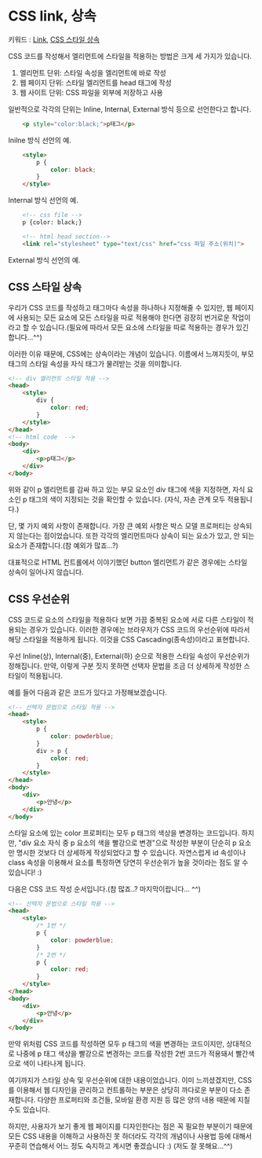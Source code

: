 # CSS link, 상속
키워드 : [Link](https://www.w3schools.com/html/html_css.asp), [CSS 스타일 상속](https://www.w3schools.com/cssref/css_inherit.asp)   

CSS 코드를 작성해서 엘리먼트에 스타일을 적용하는 방법은 크게 세 가지가 있습니다.

1. 엘리먼트 단위: 스타일 속성을 엘리먼트에 바로 작성
2. 웹 페이지 단위: 스타일 엘리먼트를 head 태그에 작성
3. 웹 사이트 단위: CSS 파일을 외부에 저장하고 사용

일반적으로 각각의 단위는 Inline, Internal, External 방식 등으로 선언한다고 합니다.

```html
    <p style="color:black;">p태그</p>
```

Inilne 방식 선언의 예.

```html
    <style>
        p {
            color: black;
        }
    </style>
```

Internal 방식 선언의 예.

```html
    <!-- css file -->
    p {color: black;}

    <!-- html head section-->
    <link rel="stylesheet" type="text/css" href="css 파일 주소(위치)">
```

External 방식 선언의 예.

## CSS 스타일 상속

우리가 CSS 코드를 작성하고 태그마다 속성을 하나하나 지정해줄 수 있지만, 웹 페이지에 사용되는 모든 요소에 모든 스타일을 따로 적용해야 한다면 굉장히 번거로운 작업이라고 할 수 있습니다.(필요에 따라서 모든 요소에 스타일을 따로 적용하는 경우가 있긴 합니다...^^) 

이러한 이유 때문에, CSS에는 상속이라는 개념이 있습니다. 이름에서 느껴지듯이, 부모 태그의 스타일 속성을 자식 태그가 물려받는 것을 의미합니다.

```html
<!-- div 엘리먼트 스타일 적용 -->
<head>
    <style>
        div {
            color: red;
        }
    </style>
</head>
<!-- html code  -->
<body>
    <div>
        <p>p태그</p>
    </div>
</body>
```

위와 같이 p 엘리먼트를 감싸 하고 있는 부모 요소인 div 태그에 색을 지정하면, 자식 요소인 p 태그의 색이 지정되는 것을 확인할 수 있습니다. (자식, 자손 관계 모두 적용됩니다.) 

단, 몇 가지 예외 사항이 존재합니다. 가장 큰 예외 사항은 박스 모델 프로퍼티는 상속되지 않는다는 점이었습니다. 또한 각각의 엘리먼트마다 상속이 되는 요소가 있고, 안 되는 요소가 존재합니다.(참 예외가 많죠...?) 

대표적으로 HTML 컨트롤에서 이야기했던 button 엘리먼트가 같은 경우에는 스타일 상속이 일어나지 않습니다.

## CSS 우선순위

CSS 코드로 요소의 스타일을 적용하다 보면 가끔 중복된 요소에 서로 다른 스타일이 적용되는 경우가 있습니다. 이러한 경우에는 브라우저가 CSS 코드의 우선순위에 따라서 해당 스타일을 적용하게 됩니다. 이것을 CSS Cascading(종속성)이라고 표현합니다. 

우선 Inline(상), Internal(중), External(하) 순으로 적용한 스타일 속성이 우선순위가 정해집니다. 만약, 이렇게 구분 짓지 못하면 선택자 문법을 조금 더 상세하게 작성한 스타일이 적용됩니다. 

예를 들어 다음과 같은 코드가 있다고 가정해보겠습니다.
```html
<!-- 선택자 문법으로 스타일 적용 -->
<head>
    <style>
        p {
            color: powderblue;
        }
        div > p {
            color: red;
        }
    </style>
</head>
<body>
    <div>
        <p>안녕</p>
    </div>
</body> 
```

스타일 요소에 있는 color 프로퍼티는 모두 p 태그의 색상을 변경하는 코드입니다. 하지만, "div 요소 자식 중 p 요소의 색을 빨강으로 변경"으로 작성한 부분이 단순히 p 요소만 명시한 것보다 더 상세하게 작성되었다고 할 수 있습니다. 자연스럽게 id 속성이나 class 속성을 이용해서 요소를 특정하면 당연히 우선순위가 높을 것이라는 점도 알 수 있습니다! :) 

다음은 CSS 코드 작성 순서입니다.(참 많죠..? 마지막이랍니다... ^^)

```html
<!-- 선택자 문법으로 스타일 적용 -->
<head>
    <style>
        /* 1번 */
        p {
            color: powderblue;
        }
        /* 2번 */
        p {
            color: red;
        }
    </style>
</head>
<body>
    <div>
        <p>안녕</p>
    </div>
</body> 
```

만약 위처럼 CSS 코드를 작성하면 모두 p 태그의 색을 변경하는 코드이지만, 상대적으로 나중에 p 태그 색상을 빨강으로 변경하는 코드를 작성한 2번 코드가 적용돼서 빨간색으로 색이 나타나게 됩니다. 

여기까지가 스타일 상속 및 우선순위에 대한 내용이었습니다. 이미 느끼셨겠지만, CSS를 이용해서 웹 디자인을 관리하고 컨트롤하는 부분은 상당히 까다로운 부분이 다소 존재합니다. 다양한 프로퍼티와 조건들, 모바일 환경 지원 등 많은 양의 내용 때문에 지칠 수도 있습니다. 

하지만, 사용자가 보기 좋게 웹 페이지를 디자인한다는 점은 꼭 필요한 부분이기 때문에 모든 CSS 내용을 이해하고 사용하진 못 하더라도 각각의 개념이나 사용법 등에 대해서 꾸준히 연습해서 어느 정도 숙지하고 계시면 좋겠습니다 :) (저도 잘 못해요...^^)
